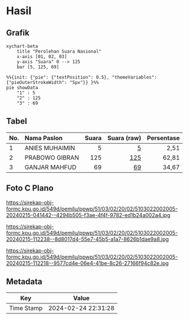 # Hasil

## Grafik

```mermaid
xychart-beta
    title "Perolehan Suara Nasional"
    x-axis [01, 02, 03]
    y-axis "Suara" 0 --> 125
    bar [5, 125, 69]
```

```mermaid
%%{init: {"pie": {"textPosition": 0.5}, "themeVariables": {"pieOuterStrokeWidth": "5px"}} }%%
pie showData
    "1" : 5
    "2" : 125
    "3" : 69
```

## Tabel

| No. | Nama Paslon    | Suara | Suara (raw) | Persentase |
|:--- |:-------------- | -----:| -----------:| ----------:|
| 1   | ANIES MUHAIMIN | 5     | [5][p-1]    | 2,51       |
| 2   | PRABOWO GIBRAN | 125   | [125][p-2]  | 62,81      |
| 3   | GANJAR MAHFUD  | 69    | [69][p-3]   | 34,67      |


[p-1]: https://github.com/gigit-pemilu/pemilu-2024/blob/main/pilpres/hitung-suara/sub/51-bali/sub/03-badung/sub/02-mengwi/sub/2002-buduk/sub/005-tps/sub/paslon-1.txt
[p-2]: https://github.com/gigit-pemilu/pemilu-2024/blob/main/pilpres/hitung-suara/sub/51-bali/sub/03-badung/sub/02-mengwi/sub/2002-buduk/sub/005-tps/sub/paslon-2.txt
[p-3]: https://github.com/gigit-pemilu/pemilu-2024/blob/main/pilpres/hitung-suara/sub/51-bali/sub/03-badung/sub/02-mengwi/sub/2002-buduk/sub/005-tps/sub/paslon-3.txt

## Foto C Plano

https://sirekap-obj-formc.kpu.go.id/549d/pemilu/ppwp/51/03/02/20/02/5103022002005-20240215-041442--4294b505-f3ae-4f4f-9782-ed1b24a002a4.jpg

https://sirekap-obj-formc.kpu.go.id/549d/pemilu/ppwp/51/03/02/20/02/5103022002005-20240215-112238--8d8017d4-55e7-45b5-a1a7-8626b1dae9a8.jpg

https://sirekap-obj-formc.kpu.go.id/549d/pemilu/ppwp/51/03/02/20/02/5103022002005-20240215-112218--9577cd4e-06e4-41be-8c26-27166f94c82e.jpg


## Metadata

| Key        | Value               |
| ---------- | ------------------- |
| Time Stamp | 2024-02-24 22:31:28 |



